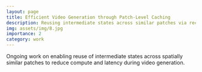 ```yaml
---
layout: page
title: Efficient Video Generation through Patch-Level Caching
description: Reusing intermediate states across similar patches via rectified flow interpolation.
img: assets/img/8.jpg
importance: 2
category: work
---
```


Ongoing work on enabling reuse of intermediate states across spatially similar patches to reduce compute and latency during video generation.


